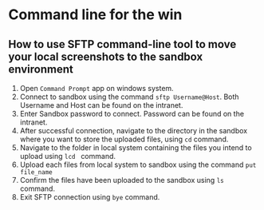 # Command line for the win
## How to use SFTP command-line tool to move your local screenshots to the sandbox environment
1. Open `Command Prompt` app on windows system.
2. Connect to sandbox using the command `sftp Username@Host`. Both Username and Host can be found on the intranet.
3. Enter Sandbox password to connect. Password can be found on the intranet.
4. After successful connection, navigate to the directory in the sandbox where you want to store the uploaded files, using `cd` command.
5. Navigate to the folder in local system containing the files you intend to upload using `lcd ` command.
6. Upload each files from local system to sandbox using the command `put file_name`
7. Confirm the files have been uploaded to the sandbox  using `ls` command.
8. Exit SFTP connection using `bye` command.
